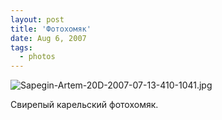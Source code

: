 ```yaml
---
layout: post
title: 'Фотохомяк'
date: Aug 6, 2007
tags:
  - photos
---
```


![Sapegin-Artem-20D-2007-07-13-410-1041.jpg](photo://537)

Свирепый карельский фотохомяк.
